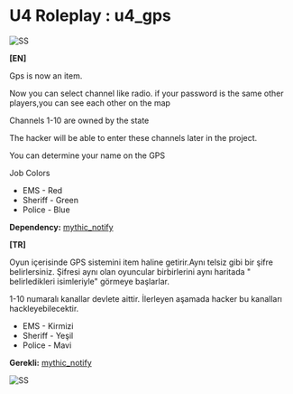 
# U4 Roleplay : u4_gps
![SS](https://i.hizliresim.com/pY8Z8L.jpg)


**[EN]**

Gps is now an item.

Now you can select channel like radio. 
if your password is the same other players,you can see each other on the map

Channels 1-10 are owned by the state

The hacker will be able to enter these channels later in the project.

You can determine your name on the GPS

Job Colors

* EMS - Red
* Sheriff - Green
* Police - Blue

**Dependency:** [mythic_notify](https://github.com/JayMontana36/mythic_notify)

**[TR]**

Oyun içerisinde GPS sistemini item haline getirir.Aynı telsiz gibi bir şifre belirlersiniz. Şifresi aynı olan oyuncular birbirlerini aynı haritada " belirledikleri isimleriyle" görmeye başlarlar.

1-10 numaralı kanallar devlete aittir. İlerleyen aşamada hacker bu kanalları hackleyebilecektir.


* EMS - Kirmizi
* Sheriff - Yeşil
* Police - Mavi

**Gerekli:** [mythic_notify](https://github.com/JayMontana36/mythic_notify)

![SS](https://i.hizliresim.com/RX9VZ1.png)


